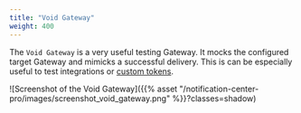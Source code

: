 ```yaml
---
title: "Void Gateway"
weight: 400
---
```


The `Void Gateway` is a very useful testing Gateway. It mocks the configured target Gateway and mimicks a successful 
delivery. This is can be especially useful to test integrations or [custom tokens](./../custom-tokens).

![Screenshot of the Void Gateway]({{% asset "/notification-center-pro/images/screenshot_void_gateway.png" %}}?classes=shadow)

